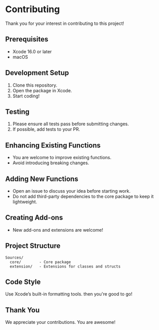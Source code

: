 # Contributing

Thank you for your interest in contributing to this project!

## Prerequisites

- Xcode 16.0 or later
- macOS

## Development Setup

1. Clone this repository.
2. Open the package in Xcode.
3. Start coding!

## Testing

1. Please ensure all tests pass before submitting changes.
2. If possible, add tests to your PR.


## Enhancing Existing Functions

- You are welcome to improve existing functions.
- Avoid introducing breaking changes.

## Adding New Functions

- Open an issue to discuss your idea before starting work.
- Do not add third-party dependencies to the core package to keep it lightweight.

## Creating Add-ons

- New add-ons and extensions are welcome!

## Project Structure

```
Sources/
  core/        - Core package
  extension/   - Extensions for classes and structs
```

## Code Style
Use Xcode’s built-in formatting tools. then you're good to go!

## Thank You

We appreciate your contributions. You are awesome!

